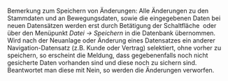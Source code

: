 <!DOCTYPE html>
<html>
<head>
<meta charset="utf-8">
<meta name="viewport" content="width=device-width, initial-scale=1.0">
<title>300_Speichern.md</title>
<link rel="stylesheet" href="https://stackedit.io/res-min/themes/base.css" />
<script type="text/javascript" src="https://cdn.mathjax.org/mathjax/latest/MathJax.js?config=TeX-AMS_HTML"></script>
</head>
<body><div class="container"><p>Bemerkung zum Speichern von Änderungen: Alle Änderungen zu den Stammdaten  und an Bewegungsdaten, sowie die eingegebenen Daten bei neuen Datensätzen werden erst durch Betätigung der Schaltfläche  <img src="http://xpecto.github.io/docs/img/img_1431534106746.png" alt="" title=""> oder über den Menüpunkt <em>Datei → Speichern</em> in die Datenbank übernommen. Wird nach der Neuanlage oder Änderung eines Datensatzes ein anderer Navigation-Datensatz (z.B. Kunde oder Vertrag) selektiert, ohne vorher zu speichern, so erscheint die Meldung, dass gegebenenfalls noch nicht gesicherte Daten vorhanden sind und diese noch zu sichern sind. Beantwortet man diese mit Nein,  so werden die Änderungen verworfen. </p>

<p><img src="http://xpecto.github.io/docs/img/img_1425889416455.png" alt="" title=""></p></div></body>
</html>